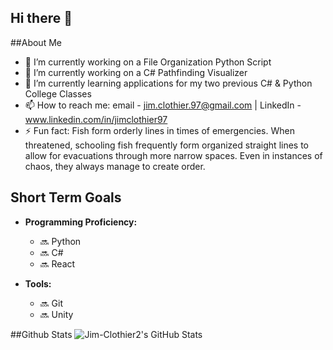 ## Hi there 👋

##About Me
- 🔭 I’m currently working on a File Organization Python Script
- 🔭 I’m currently working on a C# Pathfinding Visualizer 
- 🌱 I’m currently learning applications for my two previous C# & Python College Classes
- 📫 How to reach me: email - jim.clothier.97@gmail.com | LinkedIn - www.linkedin.com/in/jimclothier97
- ⚡ Fun fact: Fish form orderly lines in times of emergencies. When threatened, schooling fish frequently form organized straight lines to allow for evacuations through more narrow spaces. Even in instances of chaos, they always manage to create order. 

## Short Term Goals

- **Programming Proficiency:**
  - 🔜 Python
  - 🔜 C#
  - 🔜 React

- **Tools:**
  - 🔜 Git
  - 🔜 Unity

##Github Stats
![Jim-Clothier2's GitHub Stats](https://github-readme-stats.vercel.app/api?username=Jim-Clothier2&show_icons=true)
